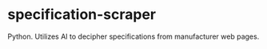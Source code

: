 # specification-scraper
Python. Utilizes AI to decipher specifications from manufacturer web pages.

